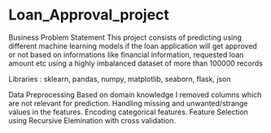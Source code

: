 # Loan_Approval_project

Business Problem Statement
This project consists of predicting using different machine learning models if the loan application will get approved or not based on informations like financial information, requested loan amount etc using a highly imbalanced dataset of more than 100000 records


Libraries : sklearn, pandas, numpy, matplotlib, seaborn, flask, json


Data Preprocessing
Based on domain knowledge I removed columns which are not relevant for prediction.
Handling missing and unwanted/strange values in the features.
Encoding categorical features.
Feature Selection using Recursive Elemination with cross validation.
